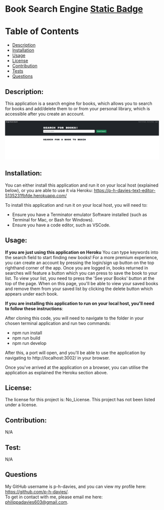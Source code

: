# Book Search Engine [Static Badge](https://img.shields.io/badge/License:-No_License-green:badgeContent)

# Table of Contents
- [Description](#description)
- [Installation](#installation)
- [Usage](#usage)
- [License](#license)
- [Contribution](#contribution)
- [Tests](#test)
- [Questions](#questions)

## Description:
This application is a search engine for books, which allows you to search for books and add/delete them to or from your personal library, which is accessible after you create an account.

![Homepage](image.png)


## Installation:

You can either install this application and run it on your local host (explained below), or you are able to use it via Heroku: https://p-h-davies-text-editor-5135231fbfde.herokuapp.com/

To install this application and run it on your local host, you will need to:
- Ensure you have a Terminator emulator Software installed (such as Terminal for Mac, or Bash for Windows). 
- Ensure you have a code editor, such as VSCode.

## Usage:
**If you are just using this application on Heroku**
You can type keywords into the search field to start finding new books! 
For a more premium experience, you can create an account by pressing the login/sign up button on the top righthand corner of the app. Once you are logged in, books returned in searches will feature a button which you can press to save the book to your list. To view your list, you need to press the 'See your Books' button at the top of the page. When on this page, you'll be able to view your saved books and remove them from your saved list by clicking the delete button which appears under each book.

**If you are installing this application to run on your local host, you'll need to follow these instructions**:

After cloning this code, you will need to navigate to the folder in your chosen terminal application and run two commands:
- npm run install
- npm run build
- npm run develop

After this, a port will open, and you'll be able to use the application by navigating to http://localhost:3002/ in your browser. 

Once you've arrived at the application on a browser, you can utilise the application as explained the Heroku section above.

## License:
The license for this project is: No_License.
This project has not been listed under a license.

## Contribution:
N/A

## Test:
N/A

## Questions
My GitHub username is p-h-davies, and you can view my profile here: https://github.com/p-h-davies/.
<br>
To get in contact with me, please email me here: philippadavies603@gmail.com.

